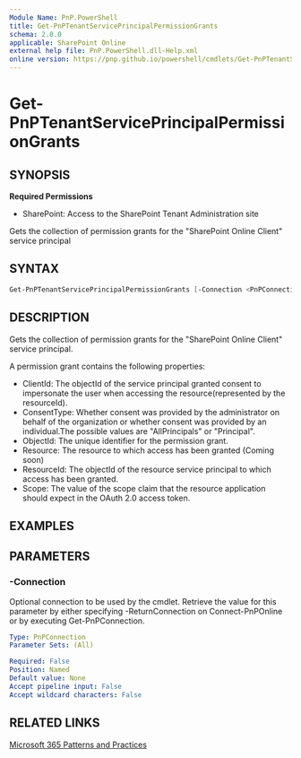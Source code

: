 ```yaml
---
Module Name: PnP.PowerShell
title: Get-PnPTenantServicePrincipalPermissionGrants
schema: 2.0.0
applicable: SharePoint Online
external help file: PnP.PowerShell.dll-Help.xml
online version: https://pnp.github.io/powershell/cmdlets/Get-PnPTenantServicePrincipalPermissionGrants.html
---
```

 
# Get-PnPTenantServicePrincipalPermissionGrants

## SYNOPSIS

**Required Permissions**

* SharePoint: Access to the SharePoint Tenant Administration site

Gets the collection of permission grants for the "SharePoint Online Client" service principal

## SYNTAX

```powershell
Get-PnPTenantServicePrincipalPermissionGrants [-Connection <PnPConnection>] 
```

## DESCRIPTION
Gets the collection of permission grants for the "SharePoint Online Client" service principal.

A permission grant contains the following properties:

* ClientId: The objectId of the service principal granted consent to impersonate the user when accessing the resource(represented by the resourceId).
* ConsentType: Whether consent was provided by the administrator on behalf of the organization or whether consent was provided by an individual.The possible values are "AllPrincipals" or "Principal".
* ObjectId: The unique identifier for the permission grant.
* Resource: The resource to which access has been granted (Coming soon)
* ResourceId: The objectId of the resource service principal to which access has been granted.
* Scope: The value of the scope claim that the resource application should expect in the OAuth 2.0 access token.

## EXAMPLES

## PARAMETERS

### -Connection
Optional connection to be used by the cmdlet. Retrieve the value for this parameter by either specifying -ReturnConnection on Connect-PnPOnline or by executing Get-PnPConnection.

```yaml
Type: PnPConnection
Parameter Sets: (All)

Required: False
Position: Named
Default value: None
Accept pipeline input: False
Accept wildcard characters: False
```

## RELATED LINKS

[Microsoft 365 Patterns and Practices](https://aka.ms/m365pnp)

